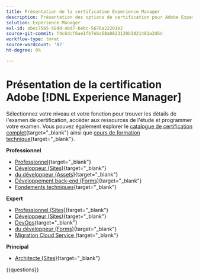 ```yaml
---
title: Présentation de la certification Experience Manager
description: Présentation des options de certification pour Adobe Experience Manager
solution: Experience Manager
exl-id: abec7565-58dd-46d7-bebc-5676a22201e2
source-git-commit: f4c6dcf6ae1fb7eba58a0823130b3021481a2d6d
workflow-type: tm+mt
source-wordcount: '87'
ht-degree: 0%

---
```


# Présentation de la certification Adobe [!DNL Experience Manager]

Sélectionnez votre niveau et votre fonction pour trouver les détails de l&#39;examen de certification, accéder aux ressources de l&#39;étude et programmer votre examen. Vous pouvez également explorer le [catalogue de certification complet](https://certification.adobe.com/certifications){target="_blank"} ainsi que [cours de formation technique](https://certification.adobe.com/courses/?/courses){target="_blank"}.

**Professionnel**

* [Professionnel](https://certification.adobe.com/certification/experience-manager-business-practitioner-professional){target="_blank"} <!--AD0-E126-->
* [Développeur (Sites)](https://certification.adobe.com/certification/sites-developer-professional-v2){target="_blank"} <!--AD0-E128-->
* [<!--AD0-E129--> du développeur (Assets)](https://certification.adobe.com/certification/assets-developer-professional){target="_blank"}
* [Développement back-end (Forms)](https://certification.adobe.com/certification/backend-developer-professional){target="_blank"} <!--AD0-E127-->
* [Fondements techniques](https://certification.adobe.com/certification/technical-foundations-professional){target="_blank"} <!--AD0-E132-->

**Expert**

* [Professionnel (Sites)](https://certification.adobe.com/certification/sites-business-practitioner-expert){target="_blank"} <!--AD0-E121-->
* [Développeur (Sites)](https://certification.adobe.com/certification/sites-developer-expert-v2){target="_blank"} <!--AD0-E137-->
* [DevOps](https://certification.adobe.com/certification/aem-devops-engineer-expert){target="_blank"} <!--AD0-E124-->
* [<!--AD0-E125--> du développeur (Forms)](https://certification.adobe.com/certification/aem-forms-developer-expert){target="_blank"}
* [Migration Cloud Service ](https://certification.adobe.com/certification/cloud-service-migration-expert){target="_blank"} <!--AD0-E136-->

**Principal**

* [Architecte (Sites)](https://certification.adobe.com/certification/sites-architect-master){target="_blank"} <!--AD0-E117-->

{{questions}}
